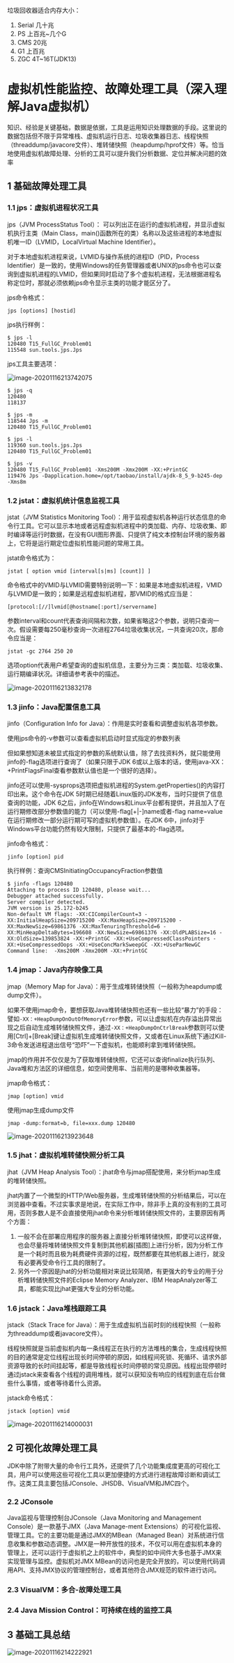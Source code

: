 垃圾回收器适合内存大小：

1. Serial 几十兆
2. PS 上百兆~几个G
3. CMS 20兆
4. G1 上百兆
5. ZGC 4T~16T(JDK13)



# 虚拟机性能监控、故障处理工具（深入理解Java虚拟机）

知识、经验是关键基础，数据是依据，工具是运用知识处理数据的手段。这里说的数据包括但不限于异常堆栈、虚拟机运行日志、垃圾收集器日志、线程快照（threaddump/javacore文件）、堆转储快照（heapdump/hprof文件）等。恰当地使用虚拟机故障处理、分析的工具可以提升我们分析数据、定位并解决问题的效率

## 1 基础故障处理工具

### 1.1 jps：虚拟机进程状况工具

jps（JVM ProcessStatus Tool）： 可以列出正在运行的虚拟机进程，并显示虚拟机执行主类（Main Class，main()函数所在的类）名称以及这些进程的本地虚拟机唯一ID（LVMID，LocalVirtual Machine Identifier）。

对于本地虚拟机进程来说，LVMID与操作系统的进程ID（PID，Process Identifier）是一致的，使用Windows的任务管理器或者UNIX的ps命令也可以查询到虚拟机进程的LVMID，但如果同时启动了多个虚拟机进程，无法根据进程名称定位时，那就必须依赖jps命令显示主类的功能才能区分了。

jps命令格式：

```
jps [options] [hostid]
```

jps执行样例：

```
$ jps -l
120480 T15_FullGC_Problem01
115548 sun.tools.jps.Jps
```

jps工具主要选项：

![image-20201116213742075](https://yeyangshu-picgo.oss-cn-shanghai.aliyuncs.com/img/image-20201116213742075.png)

```
$ jps -q
120480
118137

$ jps -m
118544 Jps -m
120480 T15_FullGC_Problem01

$ jps -l
119360 sun.tools.jps.Jps
120480 T15_FullGC_Problem01

$ jps -v
120480 T15_FullGC_Problem01 -Xms200M -Xmx200M -XX:+PrintGC
119476 Jps -Dapplication.home=/opt/taobao/install/ajdk-8_5_9-b245-dep -Xms8m
```

### 1.2 jstat：虚拟机统计信息监视工具

jstat（JVM Statistics Monitoring Tool）：用于监视虚拟机各种运行状态信息的命令行工具。它可以显示本地或者远程虚拟机进程中的类加载、内存、垃圾收集、即时编译等运行时数据，在没有GUI图形界面、只提供了纯文本控制台环境的服务器上，它将是运行期定位虚拟机性能问题的常用工具。

jstat命令格式为：

```
jstat [ option vmid [interval[s|ms] [count]] ]
```

命令格式中的VMID与LVMID需要特别说明一下：如果是本地虚拟机进程，VMID与LVMID是一致的；如果是远程虚拟机进程，那VMID的格式应当是：

```
[protocol:[//]lvmid[@hostname[:port]/servername]
```

参数interval和count代表查询间隔和次数，如果省略这2个参数，说明只查询一次。假设需要每250毫秒查询一次进程2764垃圾收集状况，一共查询20次，那命令应当是：

```
jstat -gc 2764 250 20
```

选项option代表用户希望查询的虚拟机信息，主要分为三类：类加载、垃圾收集、运行期编译状况。详细请参考表中的描述。

![image-20201116213832178](https://yeyangshu-picgo.oss-cn-shanghai.aliyuncs.com/img/image-20201116213832178.png)

### 1.3 jinfo：Java配置信息工具

jinfo（Configuration Info for Java）：作用是实时查看和调整虚拟机各项参数。

使用jps命令的-v参数可以查看虚拟机启动时显式指定的参数列表

但如果想知道未被显式指定的参数的系统默认值，除了去找资料外，就只能使用jinfo的-flag选项进行查询了（如果只限于JDK 6或以上版本的话，使用java-XX：+PrintFlagsFinal查看参数默认值也是一个很好的选择）。

jinfo还可以使用-sysprops选项把虚拟机进程的System.getProperties()的内容打印出来。这个命令在JDK 5时期已经随着Linux版的JDK发布，当时只提供了信息查询的功能，JDK 6之后，jinfo在Windows和Linux平台都有提供，并且加入了在运行期修改部分参数值的能力（可以使用-flag[+|-]name或者-flag name=value在运行期修改一部分运行期可写的虚拟机参数值）。在JDK 6中，jinfo对于Windows平台功能仍然有较大限制，只提供了最基本的-flag选项。

jinfo命令格式：

```
jinfo [option] pid
```

执行样例：查询CMSInitiatingOccupancyFraction参数值

```
$ jinfo -flags 120480
Attaching to process ID 120480, please wait...
Debugger attached successfully.
Server compiler detected.
JVM version is 25.172-b245
Non-default VM flags: -XX:CICompilerCount=3 -XX:InitialHeapSize=209715200 -XX:MaxHeapSize=209715200 -XX:MaxNewSize=69861376 -XX:MaxTenuringThreshold=6 -XX:MinHeapDeltaBytes=196608 -XX:NewSize=69861376 -XX:OldPLABSize=16 -XX:OldSize=139853824 -XX:+PrintGC -XX:+UseCompressedClassPointers -XX:+UseCompressedOops -XX:+UseConcMarkSweepGC -XX:+UseParNewGC 
Command line:  -Xms200M -Xmx200M -XX:+PrintGC
```

### 1.4 jmap：Java内存映像工具

jmap（Memory Map for Java）：用于生成堆转储快照（一般称为heapdump或dump文件）。

如果不使用jmap命令，要想获取Java堆转储快照也还有一些比较“暴力”的手段：譬如`-XX：+HeapDumpOnOutOfMemoryError`参数，可以让虚拟机在内存溢出异常出现之后自动生成堆转储快照文件，通过`-XX：+HeapDumpOnCtrlBreak`参数则可以使用[Ctrl]+[Break]键让虚拟机生成堆转储快照文件，又或者在Linux系统下通过Kill-3命令发送进程退出信号“恐吓”一下虚拟机，也能顺利拿到堆转储快照。

jmap的作用并不仅仅是为了获取堆转储快照，它还可以查询finalize执行队列、Java堆和方法区的详细信息，如空间使用率、当前用的是哪种收集器等。

jmap命令格式：

```
jmap [option] vmid
```

使用jmap生成dump文件

```
jmap -dump:format=b, file=xxx.dump 120480
```

![image-20201116213923648](https://yeyangshu-picgo.oss-cn-shanghai.aliyuncs.com/img/image-20201116213923648.png)

### 1.5 jhat：虚拟机堆转储快照分析工具

jhat（JVM Heap Analysis Tool）：jhat命令与jmap搭配使用，来分析jmap生成的堆转储快照。

jhat内置了一个微型的HTTP/Web服务器，生成堆转储快照的分析结果后，可以在浏览器中查看。不过实事求是地说，在实际工作中，除非手上真的没有别的工具可用，否则多数人是不会直接使用jhat命令来分析堆转储快照文件的，主要原因有两个方面：

1. 一般不会在部署应用程序的服务器上直接分析堆转储快照，即使可以这样做，也会尽量将堆转储快照文件复制到其他机器[插图]上进行分析，因为分析工作是一个耗时而且极为耗费硬件资源的过程，既然都要在其他机器上进行，就没有必要再受命令行工具的限制了。
2. 另外一个原因是jhat的分析功能相对来说比较简陋，有更强大的专业的用于分析堆转储快照文件的Eclipse Memory Analyzer、IBM HeapAnalyzer等工具，都能实现比jhat更强大专业的分析功能。



### 1.6 jstack：Java堆栈跟踪工具

jstack（Stack Trace for Java）：用于生成虚拟机当前时刻的线程快照（一般称为threaddump或者javacore文件）。

线程快照就是当前虚拟机内每一条线程正在执行的方法堆栈的集合，生成线程快照的目的通常是定位线程出现长时间停顿的原因，如线程间死锁、死循环、请求外部资源导致的长时间挂起等，都是导致线程长时间停顿的常见原因。线程出现停顿时通过jstack来查看各个线程的调用堆栈，就可以获知没有响应的线程到底在后台做些什么事情，或者等待着什么资源。

jstack命令格式：

```
jstack [option] vmid
```

![image-20201116214000031](https://yeyangshu-picgo.oss-cn-shanghai.aliyuncs.com/img/image-20201116214000031.png)

## 2 可视化故障处理工具

JDK中除了附带大量的命令行工具外，还提供了几个功能集成度更高的可视化工具，用户可以使用这些可视化工具以更加便捷的方式进行进程故障诊断和调试工作。这类工具主要包括JConsole、JHSDB、VisualVM和JMC四个。



### 2.2 JConsole

Java监视与管理控制台JConsole（Java Monitoring and Management Console）是一款基于JMX（Java Manage-ment Extensions）的可视化监视、管理工具。它的主要功能是通过JMX的MBean（Managed Bean）对系统进行信息收集和参数动态调整。JMX是一种开放性的技术，不仅可以用在虚拟机本身的管理上，还可以运行于虚拟机之上的软件中，典型的如中间件大多也基于JMX来实现管理与监控。虚拟机对JMX MBean的访问也是完全开放的，可以使用代码调用API、支持JMX协议的管理控制台，或者其他符合JMX规范的软件进行访问。



### 2.3 VisualVM：多合-故障处理工具

### 2.4 Java Mission Control：可持续在线的监控工具

## 3 基础工具总结

![image-20201116214222921](https://yeyangshu-picgo.oss-cn-shanghai.aliyuncs.com/img/image-20201116214222921.png)
